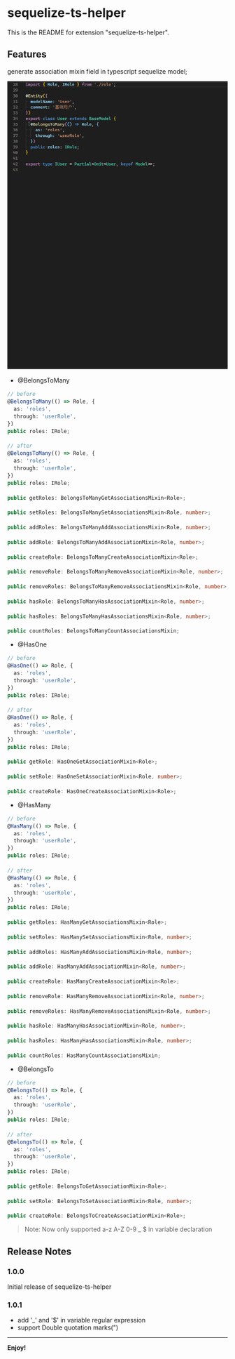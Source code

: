 # sequelize-ts-helper

This is the README for extension "sequelize-ts-helper".

## Features

generate association mixin field in typescript sequelize model;

![feature](https://raw.githubusercontent.com/ZyqGitHub1/sequelize-ts-helper/master/images/generate.gif)

- @BelongsToMany

```typescript
// before
@BelongsToMany(() => Role, {
  as: 'roles',
  through: 'userRole',
})
public roles: IRole;

// after
@BelongsToMany(() => Role, {
  as: 'roles',
  through: 'userRole',
})
public roles: IRole;

public getRoles: BelongsToManyGetAssociationsMixin<Role>;

public setRoles: BelongsToManySetAssociationsMixin<Role, number>;

public addRoles: BelongsToManyAddAssociationsMixin<Role, number>;

public addRole: BelongsToManyAddAssociationMixin<Role, number>;

public createRole: BelongsToManyCreateAssociationMixin<Role>;

public removeRole: BelongsToManyRemoveAssociationMixin<Role, number>;

public removeRoles: BelongsToManyRemoveAssociationsMixin<Role, number>;

public hasRole: BelongsToManyHasAssociationMixin<Role, number>;

public hasRoles: BelongsToManyHasAssociationsMixin<Role, number>;

public countRoles: BelongsToManyCountAssociationsMixin;
```

- @HasOne

```typescript
// before
@HasOne(() => Role, {
  as: 'roles',
  through: 'userRole',
})
public roles: IRole;

// after
@HasOne(() => Role, {
  as: 'roles',
  through: 'userRole',
})
public roles: IRole;

public getRole: HasOneGetAssociationMixin<Role>;

public setRole: HasOneSetAssociationMixin<Role, number>;

public createRole: HasOneCreateAssociationMixin<Role>;
```

- @HasMany

```typescript
// before
@HasMany(() => Role, {
  as: 'roles',
  through: 'userRole',
})
public roles: IRole;

// after
@HasMany(() => Role, {
  as: 'roles',
  through: 'userRole',
})
public roles: IRole;

public getRoles: HasManyGetAssociationsMixin<Role>;

public setRoles: HasManySetAssociationsMixin<Role, number>;

public addRoles: HasManyAddAssociationsMixin<Role, number>;

public addRole: HasManyAddAssociationMixin<Role, number>;

public createRole: HasManyCreateAssociationMixin<Role>;

public removeRole: HasManyRemoveAssociationMixin<Role, number>;

public removeRoles: HasManyRemoveAssociationsMixin<Role, number>;

public hasRole: HasManyHasAssociationMixin<Role, number>;

public hasRoles: HasManyHasAssociationsMixin<Role, number>;

public countRoles: HasManyCountAssociationsMixin;
```

- @BelongsTo

```typescript
// before
@BelongsTo(() => Role, {
  as: 'roles',
  through: 'userRole',
})
public roles: IRole;

// after
@BelongsTo(() => Role, {
  as: 'roles',
  through: 'userRole',
})
public roles: IRole;

public getRole: BelongsToGetAssociationMixin<Role>;

public setRole: BelongsToSetAssociationMixin<Role, number>;

public createRole: BelongsToCreateAssociationMixin<Role>;
```

> Note: Now only supported a-z A-Z 0-9 _ $ in variable declaration

## Release Notes

### 1.0.0

Initial release of sequelize-ts-helper

### 1.0.1

  + add '_' and '$' in variable regular expression
  + support Double quotation marks(")

---

**Enjoy!**
